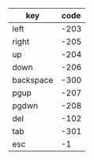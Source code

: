| key       | code |
| --------- | ---- |
| left      | -203 |
| right     | -205 |
| up        | -204 |
| down      | -206 |
| backspace | -300 |
| pgup      | -207 |
| pgdwn     | -208 |
| del       | -102 |
| tab       | -301 |
| esc       | -1   |